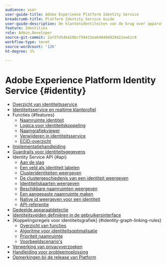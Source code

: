 ```yaml
---
audience: user
user-guide-title: Adobe Experience Platform Identity Service
breadcrumb-title: Platform Identity Service Guide
user-guide-description: De klantenidentiteiten van de brug over apparaten en systemen om gepersonaliseerde digitale ervaringen te leveren.
feature: Identities
role: Admin,Developer
source-git-commit: 2afdfd54b420bcf59423ea64048d928422ea61c9
workflow-type: tm+mt
source-wordcount: '126'
ht-degree: 1%

---
```



# Adobe Experience Platform Identity Service {#identity}

- [Overzicht van identiteitsservice](home.md)
- [Identiteitsservice en realtime klantprofiel](identity-and-profile.md)
- Functies {#features}
   - [Naamruimte identiteit](./features/namespaces.md)
   - [Logica voor identiteitskoppeling](./features/identity-linking-logic.md)
   - [Naamgrafiekviewer](./features/identity-graph-viewer.md)
   - [Verwijderen in identiteitsservice](./features/deletion.md)
   - [ECID-overzicht](./features/ecid.md)
- [Implementatiehandleiding](implementation.md)
- [Guardrails voor identiteitsgegevens](guardrails.md)
- Identity Service API {#api}
   - [Aan de slag](api/getting-started.md)
   - [Een veld als identiteit labelen](api/label-identities.md)
   - [Clusteridentiteiten weergeven](api/list-cluster-identites.md)
   - [De clustergeschiedenis van een identiteit weergeven](api/list-cluster-history.md)
   - [Identiteitskaarten weergeven](api/list-identity-mappings.md)
   - [Beschikbare naamruimten weergeven](api/list-namespaces.md)
   - [Een aangepaste naamruimte maken](api/create-custom-namespace.md)
   - [Native id weergeven voor een identiteit](api/list-native-id.md)
   - [API-referentie](https://www.adobe.io/experience-platform-apis/references/identity-service)
- [Gedeelde apparaatdetectie](shared-device-detection.md)
- [Identiteitsvelden definiëren in de gebruikersinterface](label-identities.md)
- [Koppelingsregels voor identiteitsgrafiek] {#identity-graph-linking-rules}
   - [Overzicht van functies](./identity-graph-linking-rules/overview.md)
   - [Algoritme voor identiteitsoptimalisatie](./identity-graph-linking-rules/identity-optimization-algorithm.md)
   - [Prioriteit naamruimte](./identity-graph-linking-rules/namespace-priority.md)
   - [Voorbeeldscenario&#39;s](./identity-graph-linking-rules/example-scenarios.md)
- [Verwerking van privacyverzoeken](privacy.md)
- [Handleiding voor probleemoplossing](troubleshooting-guide.md)
- [Opmerkingen bij de release van Platform](https://experienceleague.adobe.com/en/docs/experience-platform/release-notes/latest)